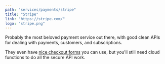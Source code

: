 ```yaml
---
path: "services/payments/stripe"
title: "Stripe"
link: "https://stripe.com/"
logo: "stripe.png"
---
```


Probably the most beloved payment service out there, with good clean APIs for dealing with payments, customers, and subscriptions.

They even have [nice checkout forms](https://stripe.com/checkout) you can use, but you'll still need cloud functions to do all the secure API work.
